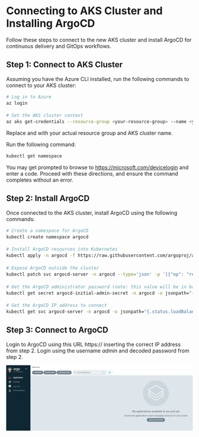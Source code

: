# Connecting to AKS Cluster and Installing ArgoCD

Follow these steps to connect to the new AKS cluster and install ArgoCD for continuous delivery and GitOps workflows.

## Step 1: Connect to AKS Cluster

Assuming you have the Azure CLI installed, run the following commands to connect to your AKS cluster:

```bash
# Log in to Azure
az login

# Set the AKS cluster context
az aks get-credentials --resource-group <your-resource-group> --name <your-aks-cluster-name>
```

Replace *<your-resource-group>* and *<your-aks-cluster-name>* with your actual resource group and AKS cluster name.

Run the following command:

```bash
kubectl get namespace
```

You may get prompted to browse to https://microsoft.com/devicelogin and enter a code. Proceed with these directions, and ensure the command completes without an error.

## Step 2: Install ArgoCD

Once connected to the AKS cluster, install ArgoCD using the following commands:

```bash
# Create a namespace for ArgoCD
kubectl create namespace argocd

# Install ArgoCD resources into Kubernetes
kubectl apply -n argocd -f https://raw.githubusercontent.com/argoproj/argo-cd/stable/manifests/install.yaml

# Expose ArgoCD outside the cluster
kubectl patch svc argocd-server -n argocd --type='json' -p '[{"op": "replace", "path": "/spec/type", "value": "LoadBalancer"}]'

# Get the ArgoCD administrator password (note: this value will be in base 64. [Decode it](https://www.base64decode.org/) from base 64 to get the raw password)
kubectl get secret argocd-initial-admin-secret -n argocd -o jsonpath="{.data.password}"

# Get the ArgoCD IP address to connect
kubectl get svc argocd-server -n argocd -o jsonpath="{.status.loadBalancer.ingress[0].ip}"
```

## Step 3: Connect to ArgoCD

Login to ArgoCD using this URL https://<argocd-server-ip> inserting the correct IP address from step 2. Login using the username *admin* and decoded password from step 2.


![ArgoCD Homepage](Resources/ArgoCdHomepage.png)